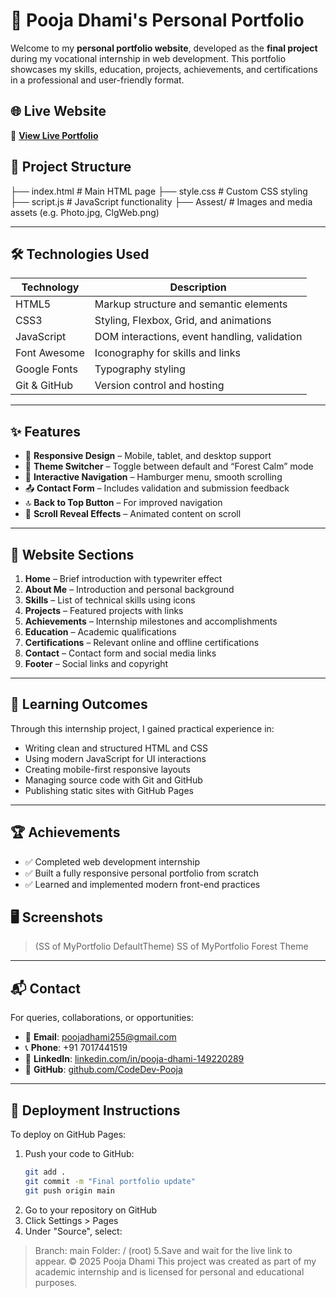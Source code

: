 # 💼 Pooja Dhami's Personal Portfolio

Welcome to my **personal portfolio website**, developed as the **final project** during my vocational internship in web development. This portfolio showcases my skills, education, projects, achievements, and certifications in a professional and user-friendly format.

## 🌐 Live Website

🔗 **[View Live Portfolio]([codedev-pooja.github.io/VoC_Internship_FinalTask/])**  

## 📁 Project Structure
├── index.html # Main HTML page
├── style.css # Custom CSS styling
├── script.js # JavaScript functionality
├── Assest/ # Images and media assets (e.g. Photo.jpg, ClgWeb.png)

---

## 🛠️ Technologies Used

| Technology  | Description                                  |
|-------------|----------------------------------------------|
| HTML5       | Markup structure and semantic elements       |
| CSS3        | Styling, Flexbox, Grid, and animations       |
| JavaScript  | DOM interactions, event handling, validation |
| Font Awesome| Iconography for skills and links             |
| Google Fonts| Typography styling                           |
| Git & GitHub| Version control and hosting                  |

---

## ✨ Features

- 🔁 **Responsive Design** – Mobile, tablet, and desktop support
- 🎨 **Theme Switcher** – Toggle between default and “Forest Calm” mode
- 🧠 **Interactive Navigation** – Hamburger menu, smooth scrolling
- 📤 **Contact Form** – Includes validation and submission feedback
- 🔝 **Back to Top Button** – For improved navigation
- 🌟 **Scroll Reveal Effects** – Animated content on scroll

---

## 📸 Website Sections

1. **Home** – Brief introduction with typewriter effect
2. **About Me** – Introduction and personal background
3. **Skills** – List of technical skills using icons
4. **Projects** – Featured projects with links
5. **Achievements** – Internship milestones and accomplishments
6. **Education** – Academic qualifications
7. **Certifications** – Relevant online and offline certifications
8. **Contact** – Contact form and social media links
9. **Footer** – Social links and copyright

---

## 🧠 Learning Outcomes

Through this internship project, I gained practical experience in:

- Writing clean and structured HTML and CSS
- Using modern JavaScript for UI interactions
- Creating mobile-first responsive layouts
- Managing source code with Git and GitHub
- Publishing static sites with GitHub Pages

---

## 🏆 Achievements

- ✅ Completed web development internship
- ✅ Built a fully responsive personal portfolio from scratch
- ✅ Learned and implemented modern front-end practices


## 🖥️ Screenshots 
> (SS of MyPortfolio DefaultTheme)
> SS of MyPortfolio Forest Theme

---

## 📬 Contact

For queries, collaborations, or opportunities:

- 📧 **Email**: [poojadhami255@gmail.com](mailto:poojadhami255@gmail.com)  
- 📞 **Phone**: +91 7017441519  
- 💼 **LinkedIn**: [linkedin.com/in/pooja-dhami-149220289](https://www.linkedin.com/in/pooja-dhami-149220289/)  
- 🐙 **GitHub**: [github.com/CodeDev-Pooja](https://github.com/CodeDev-Pooja)

---

## 🚀 Deployment Instructions
To deploy on GitHub Pages:
1. Push your code to GitHub:
   ```bash
   git add .
   git commit -m "Final portfolio update"
   git push origin main
2. Go to your repository on GitHub
3. Click Settings > Pages
4. Under "Source", select:
> Branch: main
> Folder: / (root)
5.Save and wait for the live link to appear.
© 2025 Pooja Dhami
This project was created as part of my academic internship and is licensed for personal and educational purposes.
